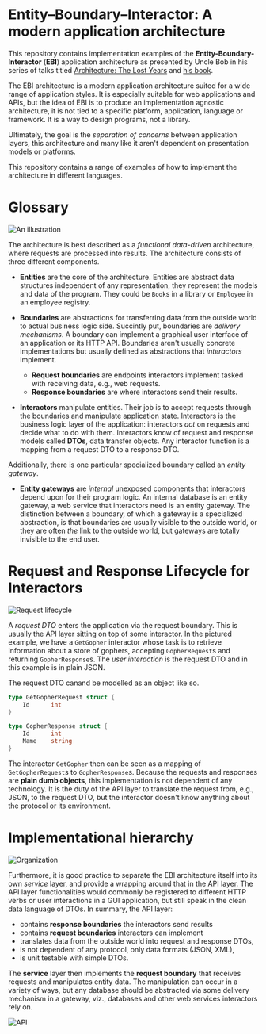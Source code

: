# Entity&ndash;Boundary&ndash;Interactor: A modern application architecture

This repository contains implementation examples of the **Entity-Boundary-Interactor**
(**EBI**) application architecture as presented by Uncle Bob in his
series of talks titled
[Architecture: The Lost Years](https://www.youtube.com/watch?v=HhNIttd87xs) and [his book](http://www.amazon.com/Software-Development-Principles-Patterns-Practices/dp/0135974445/ref=asap_bc?ie=UTF8).

The EBI architecture is a modern application architecture suited for a
wide range of application styles. It is especially suitable for web
applications and APIs, but the idea of EBI is to produce an
implementation agnostic architecture, it is not tied to a specific
platform, application, language or framework. It is a way to design
programs, not a library.

Ultimately, the goal is the *separation of concerns* between application layers, this architecture and many like it aren't dependent on presentation models or platforms.

This repository contains a range of examples of how to implement the
architecture in different languages.

# Glossary

![An illustration](https://dl.dropboxusercontent.com/u/11213781/ebi/overview.png)

The architecture is best described as a *functional data-driven*
architecture, where requests are processed into results. The
architecture consists of three different components.

* **Entities** are the core of the architecture. Entities are abstract
  data structures independent of any representation, they represent
  the models and data of the program. They could be `Book`s in a
  library or `Employee` in an employee registry.

* **Boundaries** are abstractions for transferring data from the outside world to actual business logic side. Succintly put, boundaries are *delivery mechanisms*. A boundary can implement a graphical user interface of an application or its HTTP API. Boundaries aren't usually concrete implementations but usually defined as abstractions that *interactors* implement.
	* **Request boundaries** are endpoints interactors implement tasked with receiving data, e.g., web requests.
	* **Response boundaries** are where interactors send their results.

* **Interactors** manipulate entities. Their job is to accept requests through the boundaries and manipulate application state. Interactors is the business logic layer of the application: interactors *act* on requests and decide what to do with them. Interactors know of request and response models called **DTOs**, data transfer objects. Any interactor function is a mapping from a request DTO to a response DTO.

Additionally, there is one particular specialized boundary called an *entity gateway*. 

* **Entity gateways** are *internal* unexposed components that interactors depend upon for their program logic. An internal database is an entity gateway, a web service that interactors need is an entity gateway. The distinction between a boundary, of which a gateway is a specialized abstraction, is that boundaries are usually visible to the outside world, or they are often *the* link to the outside world, but gateways are totally invisible to the end user.

# Request and Response Lifecycle for Interactors

![Request lifecycle](https://dl.dropboxusercontent.com/u/11213781/ebi/lifecycle.png)

A *request DTO* enters the application via the request boundary. This is usually the API layer sitting on top of some interactor. In the pictured example, we have a `GetGopher` interactor whose task is to retrieve information about a store of gophers, accepting `GopherRequest`s and returning `GopherResponse`s. The *user interaction* is the request DTO and in this example is in plain JSON.

The request DTO canand be modelled as an object like so.
```Go
type GetGopherRequest struct {
	Id		int
}

type GopherResponse struct {
	Id		int
	Name	string
}
```

The interactor `GetGopher` then can be seen as a mapping of `GetGopherRequest`s to `GopherResponse`s. Because the requests and responses are **plain dumb objects**, this implementation is not dependent of any technology. It is the duty of the API layer to translate the request from, e.g., JSON, to the request DTO, but the interactor doesn't know anything about the protocol or its environment.

# Implementational hierarchy

![Organization](https://dl.dropboxusercontent.com/u/11213781/ebi/hierarchy.png)

Furthermore, it is good practice to separate the EBI architecture itself into its own *service* layer, and provide a wrapping around that in the API layer. The API layer functionalities would commonly be registered to different HTTP verbs or user interactions in a GUI application, but still speak in the clean data language of DTOs. In summary, the API layer:

* contains **response boundaries** the interactors send results
* contains **request boundaries** interactors can implement
* translates data from the outside world into request and response DTOs,
* is not dependent of any protocol, only data formats (JSON, XML),
* is unit testable with simple DTOs.

The **service** layer then implements the **request boundary** that receives requests and manipulates entity data. The manipulation can occur in a variety of ways, but any database should be abstracted via some delivery mechanism in a gateway, viz., databases and other web services interactors rely on.

![API](https://dl.dropboxusercontent.com/u/11213781/ebi/api.png)
